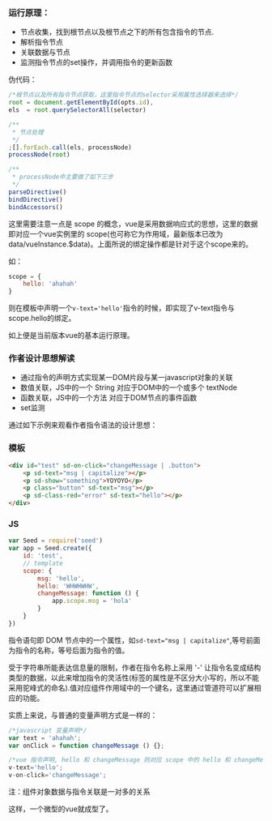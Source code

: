 ### 运行原理：

* 节点收集，找到根节点以及根节点之下的所有包含指令的节点.
* 解析指令节点
* 关联数据与节点
* 监测指令节点的set操作，并调用指令的更新函数

伪代码：

```js
/*根节点以及所有指令节点获取，这里指令节点的selector采用属性选择器来选择*/
root = document.getElementById(opts.id),
els  = root.querySelectorAll(selector)

/**
 * 节点处理
 */
;[].forEach.call(els, processNode)
processNode(root)

/**
 * processNode中主要做了如下三步
 */
parseDirective()
bindDirective()
bindAccessors()
```
这里需要注意一点是 scope 的概念，vue是采用数据响应式的思想，这里的数据即对应一个vue实例里的 scope(也可称它为作用域，最新版本已改为data/vueInstance.$data)。上面所说的绑定操作都是针对于这个scope来的。

如：
```js
scope = {
    hello: 'ahahah'
}
```
则在模板中声明一个`v-text='hello'`指令的时候，即实现了v-text指令与scope.hello的绑定。

如上便是当前版本vue的基本运行原理。

### 作者设计思想解读

* 通过指令的声明方式实现某一DOM片段与某一javascript对象的关联
* 数值关联，JS中的一个 String 对应于DOM中的一个或多个 textNode
* 函数关联，JS中的一个方法 对应于DOM节点的事件函数
* set监测

通过如下示例来观看作者指令语法的设计思想：

### 模板

```html
<div id="test" sd-on-click="changeMessage | .button">
    <p sd-text="msg | capitalize"></p>
    <p sd-show="something">YOYOYO</p>
    <p class="button" sd-text="msg"></p>
    <p sd-class-red="error" sd-text="hello"></p>
</div>
```
### JS
```javascript
var Seed = require('seed')
var app = Seed.create({
    id: 'test',
    // template
    scope: {
        msg: 'hello',
        hello: 'WHWHWHW',
        changeMessage: function () {
            app.scope.msg = 'hola'
        }
    }
})
```

指令语句即 DOM 节点中的一个属性，如`sd-text="msg | capitalize"`,等号前面为指令的名称，等号后面为指令的值。

受于字符串所能表达信息量的限制，作者在指令名称上采用 '-' 让指令名变成结构类型的数据，以此来增加指令的灵活性(标签的属性是不区分大小写的，所以不能采用驼峰式的命名).值对应组件作用域中的一个键名，这里通过管道符可以扩展相应的功能。

实质上来说，与普通的变量声明方式是一样的：

```js
/*javascript 变量声明*/
var text = 'ahahah';
var onClick = function changeMessage () {};

/*vue 指令声明, hello 和 changeMessage 则对应 scope 中的 hello 和 changeMessage的值*/
v-text='hello';
v-on-click='changeMessage';
```

注：组件对象数据与指令关联是一对多的关系

这样，一个微型的vue就成型了。